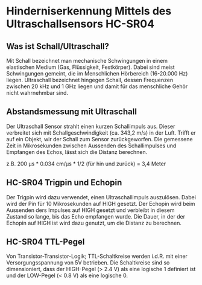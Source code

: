 # Hinderniserkennung Mittels des Ultraschallsensors HC-SR04

## Was ist Schall/Ultraschall?

Mit Schall bezeichnet man mechanische Schwingungen in einem elastischen Medium (Gas, Flüssigkeit, Festkörper). Dabei sind meist Schwingungen gemeint, die im Menschlichen Hörbereich (16-20.000 Hz) liegen. 
Ultraschall bezeichnet hingegen Schall, dessen Frequenzen zwischen 20 kHz und 1 GHz liegen und damit für das menschliche Gehör nicht wahrnehmbar sind. 

## Abstandsmessung mit Ultraschall

Der Ultraschall Sensor strahlt einen kurzen Schallimpuls aus. Dieser verbreitet sich mit Schallgeschwindigkeit (ca. 343,2 m/s) in der Luft. Trifft er auf ein Objekt, wir der Schall zum Sensor zurückgeworfen. Die gemessene Zeit in Mikrosekunden zwischen Aussenden des Schallimpulses und Empfangen des Echos, lässt sich die Distanz berechnen.

z.B. 200 µs * 0.034 cm/µs * 1/2 (für hin und zurück) = 3,4 Meter

## HC-SR04 Trigpin und Echopin

Der Trigpin wird dazu verwendet, einen Ultraschallimpuls auszulösen. Dabei wird der Pin für 10 Mikrosekunden auf HIGH gesetzt. 
Der Echopin wird beim Aussenden ders Impulses auf HIGH gesetzt und verbleibt in diesem Zustand so lange, bis das Echo empfangen wurde.
Die Dauer, in der der Echopin auf HIGH ist wird dazu genutzt, um die Distanz zu berechnen.

## HC-SR04 TTL-Pegel

Von Transistor-Transistor-Logik; TTL-Schaltkreise werden i.d.R. mit einer Versorgungsspannung von 5V betrieben. Die Schaltkreise sind so dimensioniert, dass der HIGH-Pegel (> 2.4 V) als eine logische 1 definiert ist und der LOW-Pegel (< 0.8 V) als eine logische 0.

